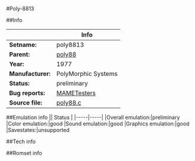 #Poly-8813

##Info

||Info|
|-----|-----|
|**Setname:**|poly8813
|**Parent:**|[poly88](poly88.md)
|**Year:**|1977
|**Manufacturer:**|PolyMorphic Systems
|**Status:**|preliminary
|**Bug reports:**|[MAMETesters](http://mametesters.org/view_all_set.php?type=1&temporary=y&search=poly88.c)
|**Source file:**|[poly88.c](https://github.com/mamedev/mame/blob/master/src/mess/drivers/poly88.c)

##Emulation info
|| Status |
|-----|-----|
|Overall emulation:|preliminary
|Color emulation:|good
|Sound emulation:|good
|Graphics emulation:|good
|Savestates:|unsupported

##Tech info

##Romset info

<!--- START OF EDITED COMMENT DO NOT TOUCH TEXT ABOVE-->
